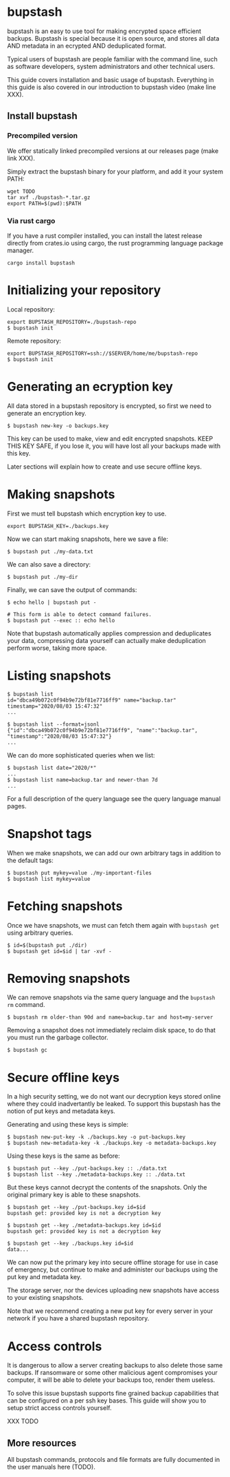 # bupstash 

bupstash is an easy to use tool for making encrypted space efficient backups. Bupstash
is special because it is open source, and stores all data AND metadata in an ecrypted 
AND deduplicated format.

Typical users of bupstash are people familiar with the command line, such as software developers,
system administrators and other technical users.


This guide covers installation and basic usage of bupstash.
Everything in this guide is also covered in our introduction to bupstash video (make line XXX).

## Install bupstash

### Precompiled version 

We offer statically linked precompiled versions at our releases page (make link XXX).

Simply extract the bupstash binary for your platform, and add it your system PATH:

```
wget TODO
tar xvf ./bupstash-*.tar.gz
export PATH=$(pwd):$PATH
```

### Via rust cargo

If you have a rust compiler installed, you can install the latest release
directly from crates.io using cargo, the rust programming language package manager.

```
cargo install bupstash
```

# Initializing your repository

Local repository:
```
export BUPSTASH_REPOSITORY=./bupstash-repo
$ bupstash init
```

Remote repository:

```
export BUPSTASH_REPOSITORY=ssh://$SERVER/home/me/bupstash-repo
$ bupstash init
```

# Generating an ecryption key

All data stored in a bupstash repository is encrypted, so first we need to generate an encryption key.

```
$ bupstash new-key -o backups.key
```

This key can be used to make, view and edit encrypted snapshots. 
KEEP THIS KEY SAFE, if you lose it, you will have lost all your backups made with this key.

Later sections will explain how to create and use secure offline keys.

# Making snapshots

First we must tell bupstash which encryption key to use.
```
export BUPSTASH_KEY=./backups.key
```

Now we can start making snapshots, here we save a file:

```
$ bupstash put ./my-data.txt
```

We can also save a directory:

```
$ bupstash put ./my-dir
```

Finally, we can save the output of commands:

```
$ echo hello | bupstash put -

# This form is able to detect command failures.
$ bupstash put --exec :: echo hello
```

Note that bupstash automatically applies compression and deduplicates your data, compressing data yourself can actually make deduplication perform worse, taking more space.

# Listing snapshots

```
$ bupstash list 
id="dbca49b072c0f94b9e72bf81e7716ff9" name="backup.tar" timestamp="2020/08/03 15:47:32"
...
```

```
$ bupstash list --format=jsonl 
{"id":"dbca49b072c0f94b9e72bf81e7716ff9", "name":"backup.tar", "timestamp":"2020/08/03 15:47:32"}
...
```

We can do more sophisticated queries when we list:

```
$ bupstash list date="2020/*"
...
$ bupstash list name=backup.tar and newer-than 7d
...
```

For a full description of the query language see the query language manual pages.

# Snapshot tags

When we make snapshots, we can add our own arbitrary tags in addition to the default tags:

```
$ bupstash put mykey=value ./my-important-files 
$ bupstash list mykey=value
```

# Fetching snapshots

Once we have snapshots, we must can fetch them again with `bupstash get` using arbitrary 
queries.

```
$ id=$(bupstash put ./dir)
$ bupstash get id=$id | tar -xvf -
```

# Removing snapshots

We can remove snapshots via the same query language and the `bupstash rm` command.

```
$ bupstash rm older-than 90d and name=backup.tar and host=my-server
```

Removing a snapshot does not immediately reclaim disk space, to do that you must run the 
garbage collector.

```
$ bupstash gc
```

# Secure offline keys

In a high security setting, we do not want our decryption keys stored online where they could 
inadvertantly be leaked. To support this bupstash has the notion of put keys and metadata keys.

Generating and using these keys is simple:

```
$ bupstash new-put-key -k ./backups.key -o put-backups.key
$ bupstash new-metadata-key -k ./backups.key -o metadata-backups.key
```

Using these keys is the same as before:

```
$ bupstash put --key ./put-backups.key :: ./data.txt
$ bupstash list --key ./metadata-backups.key :: ./data.txt
```

But these keys cannot decrypt the contents of the snapshots. Only the original primary key 
is able to these snapshots.

```
$ bupstash get --key ./put-backups.key id=$id 
bupstash get: provided key is not a decryption key

$ bupstash get --key ./metadata-backups.key id=$id
bupstash get: provided key is not a decryption key

$ bupstash get --key ./backups.key id=$id
data...
```

We can now put the primary key into secure offline storage for use in case of emergency,
but continue to make and administer our backups using the put key and metadata key.

The storage server, nor the devices uploading new snapshots 
have access to your existing snapshots.

Note that we recommend creating a new put key for every server in your network if you have a shared bupstash repository.


# Access controls

It is dangerous to allow a server creating backups to also delete those same
backups. If ransomware or some other malicious agent compromises your computer, it will be
able to delete your backups too, render them useless.

To solve this issue bupstash supports fine grained backup capabilities that can be configured on a per ssh key bases.
This guide will show you to setup strict access controls yourself.

XXX TODO


## More resources

All bupstash commands, protocols and file formats are fully documented in the user manuals here (TODO).

